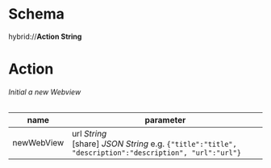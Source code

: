 # Schema
hybrid://**Action String**
# Action
###### Initial a new Webview
name | parameter
--- | ---
newWebView |  url *String*<br>[share] *JSON String* e.g. `{"title":"title", "description":"description", "url":"url"}`
